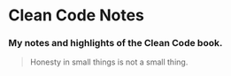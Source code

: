 # Clean Code Notes
### My notes and highlights of the Clean Code book.
> Honesty in small things is not a small thing.
